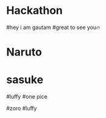 # Hackathon

#hey i am gautam
#great to see you🔥


# Naruto 
# sasuke


#luffy
#one pice

#zoro
#luffy

